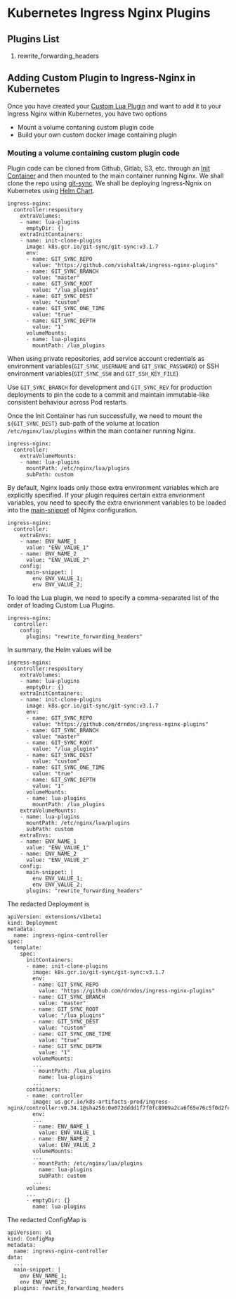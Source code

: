 # Kubernetes Ingress Nginx Plugins

## Plugins List
1. rewrite_forwarding_headers


## Adding Custom Plugin to Ingress-Nginx in Kubernetes

Once you have created your [Custom Lua Plugin](https://github.com/kubernetes/ingress-nginx/tree/master/rootfs/etc/nginx/lua/plugins) and want to add it to your Ingress Nginx within Kubernetes, you have two options

* Mount a volume contaning custom plugin code
* Build your own custom docker image containing plugin

### Mouting a volume containing custom plugin code  

Plugin code can be cloned from Github, Gitlab, S3, etc. through an [Init Container](https://kubernetes.io/docs/concepts/workloads/pods/init-containers/) and then mounted to the main container running Nginx. We shall clone the repo using [git-sync](https://github.com/kubernetes/git-sync). We shall be deploying Ingress-Ngnix on Kubernetes using [Helm Chart](https://kubernetes.github.io/ingress-nginx/deploy/#using-helm).

```
ingress-nginx:
  controller:respository
    extraVolumes:
    - name: lua-plugins
      emptyDir: {}
    extraInitContainers:
    - name: init-clone-plugins
      image: k8s.gcr.io/git-sync/git-sync:v3.1.7
      env:
      - name: GIT_SYNC_REPO
        value: "https://github.com/vishaltak/ingress-nginx-plugins"
      - name: GIT_SYNC_BRANCH
        value: "master"
      - name: GIT_SYNC_ROOT
        value: "/lua_plugins"
      - name: GIT_SYNC_DEST
        value: "custom"
      - name: GIT_SYNC_ONE_TIME
        value: "true"
      - name: GIT_SYNC_DEPTH
        value: "1"
      volumeMounts:
      - name: lua-plugins
        mountPath: /lua_plugins
```

When using private repositories, add service account credentials as environment variables(`GIT_SYNC_USERNAME` and `GIT_SYNC_PASSWORD`) or SSH environment variables(`GIT_SYNC_SSH` and `GIT_SSH_KEY_FILE`)

Use `GIT_SYNC_BRANCH` for development and `GIT_SYNC_REV` for production deployments to pin the code to a commit and maintain immutable-like consistent behaviour across Pod restarts.

Once the Init Container has run successfully, we need to mount the `${GIT_SYNC_DEST}` sub-path of the volume at location `/etc/nginx/lua/plugins` within the main container running Nginx.

```
ingress-nginx:
  controller:
    extraVolumeMounts:
    - name: lua-plugins
      mountPath: /etc/nginx/lua/plugins
      subPath: custom
```

By default, Nginx loads only those extra environment variables which are explicitly specified. If your plugin requires certain extra envrionment variables, you need to specify the extra envrionment variables to be loaded into the [main-snippet](https://kubernetes.github.io/ingress-nginx/user-guide/nginx-configuration/configmap/#main-snippet) of Nginx configuration.

```
ingress-nginx:
  controller:
    extraEnvs:
    - name: ENV_NAME_1
      value: "ENV_VALUE_1"
    - name: ENV_NAME_2
      value: "ENV_VALUE_2"
    config:
      main-snippet: |
        env ENV_VALUE_1;
        env ENV_VALUE_2;
```

To load the Lua plugin, we need to specify a comma-separated list of the order of loading Custom Lua Plugins.

```
ingress-nginx:
  controller:
    config:
      plugins: "rewrite_forwarding_headers"
```

In summary, the Helm values will be

```
ingress-nginx:
  controller:respository
    extraVolumes:
    - name: lua-plugins
      emptyDir: {}
    extraInitContainers:
    - name: init-clone-plugins
      image: k8s.gcr.io/git-sync/git-sync:v3.1.7
      env:
      - name: GIT_SYNC_REPO
        value: "https://github.com/drndos/ingress-nginx-plugins"
      - name: GIT_SYNC_BRANCH
        value: "master"
      - name: GIT_SYNC_ROOT
        value: "/lua_plugins"
      - name: GIT_SYNC_DEST
        value: "custom"
      - name: GIT_SYNC_ONE_TIME
        value: "true"
      - name: GIT_SYNC_DEPTH
        value: "1"
      volumeMounts:
      - name: lua-plugins
        mountPath: /lua_plugins
    extraVolumeMounts:
    - name: lua-plugins
      mountPath: /etc/nginx/lua/plugins
      subPath: custom
    extraEnvs:
    - name: ENV_NAME_1
      value: "ENV_VALUE_1"
    - name: ENV_NAME_2
      value: "ENV_VALUE_2"
    config:
      main-snippet: |
        env ENV_VALUE_1;
        env ENV_VALUE_2;
      plugins: "rewrite_forwarding_headers"
```

The redacted Deployment is

```
apiVersion: extensions/v1beta1
kind: Deployment
metadata:
  name: ingress-nginx-controller
spec:
  template:
    spec:
      initContainers:
      - name: init-clone-plugins
        image: k8s.gcr.io/git-sync/git-sync:v3.1.7
        env:
        - name: GIT_SYNC_REPO
          value: "https://github.com/drndos/ingress-nginx-plugins"
        - name: GIT_SYNC_BRANCH
          value: "master"
        - name: GIT_SYNC_ROOT
          value: "/lua_plugins"
        - name: GIT_SYNC_DEST
          value: "custom"
        - name: GIT_SYNC_ONE_TIME
          value: "true"
        - name: GIT_SYNC_DEPTH
          value: "1"
        volumeMounts:
        ...
        - mountPath: /lua_plugins
          name: lua-plugins
        ...
      containers:
      - name: controller
        image: us.gcr.io/k8s-artifacts-prod/ingress-nginx/controller:v0.34.1@sha256:0e072dddd1f7f8fc8909a2ca6f65e76c5f0d2fcfb8be47935ae3457e8bbceb20
        env:
        ...
        - name: ENV_NAME_1
          value: ENV_VALUE_1
        - name: ENV_NAME_2
          value: ENV_VALUE_2
        volumeMounts:
        ...
        - mountPath: /etc/nginx/lua/plugins
          name: lua-plugins
          subPath: custom
        ...
      volumes:
      ...
      - emptyDir: {}
        name: lua-plugins
```

The redacted ConfigMap is

```
apiVersion: v1
kind: ConfigMap
metadata:
  name: ingress-nginx-controller
data:
  ...
  main-snippet: |
    env ENV_NAME_1;
    env ENV_NAME_2;
  plugins: rewrite_forwarding_headers
```

